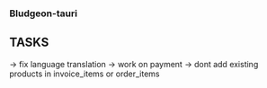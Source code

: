 ### Bludgeon-tauri

## TASKS

-> fix language translation
-> work on payment
-> dont add existing products in invoice_items or order_items
